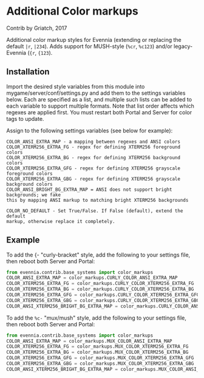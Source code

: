 # Additional Color markups

Contrib by Griatch, 2017

Additional color markup styles for Evennia (extending or replacing the default
`|r`, `|234`). Adds support for MUSH-style (`%cr`, `%c123`) and/or legacy-Evennia
(`{r`, `{123`).


## Installation

Import the desired style variables from this module into
mygame/server/conf/settings.py and add them to the settings variables below.
Each are specified as a list, and multiple such lists can be added to each
variable to support multiple formats. Note that list order affects which regexes
are applied first. You must restart both Portal and Server for color tags to
update.

Assign to the following settings variables (see below for example):

    COLOR_ANSI_EXTRA_MAP - a mapping between regexes and ANSI colors
    COLOR_XTERM256_EXTRA_FG - regex for defining XTERM256 foreground colors
    COLOR_XTERM256_EXTRA_BG - regex for defining XTERM256 background colors
    COLOR_XTERM256_EXTRA_GFG - regex for defining XTERM256 grayscale foreground colors
    COLOR_XTERM256_EXTRA_GBG - regex for defining XTERM256 grayscale background colors
    COLOR_ANSI_BRIGHT_BG_EXTRA_MAP = ANSI does not support bright backgrounds; we fake
    this by mapping ANSI markup to matching bright XTERM256 backgrounds

    COLOR_NO_DEFAULT - Set True/False. If False (default), extend the default
    markup, otherwise replace it completely.

## Example

To add the {- "curly-bracket" style, add the following to your settings file,
then reboot both Server and Portal:

```python
from evennia.contrib.base_systems import color_markups
COLOR_ANSI_EXTRA_MAP = color_markups.CURLY_COLOR_ANSI_EXTRA_MAP
COLOR_XTERM256_EXTRA_FG = color_markups.CURLY_COLOR_XTERM256_EXTRA_FG
COLOR_XTERM256_EXTRA_BG = color_markups.CURLY_COLOR_XTERM256_EXTRA_BG
COLOR_XTERM256_EXTRA_GFG = color_markups.CURLY_COLOR_XTERM256_EXTRA_GFG
COLOR_XTERM256_EXTRA_GBG = color_markups.CURLY_COLOR_XTERM256_EXTRA_GBG
COLOR_ANSI_XTERM256_BRIGHT_BG_EXTRA_MAP = color_markups.CURLY_COLOR_ANSI_XTERM256_BRIGHT_BG_EXTRA_MAP
```

To add the `%c-` "mux/mush" style, add the following to your settings file, then
reboot both Server and Portal:

```python
from evennia.contrib.base_systems import color_markups
COLOR_ANSI_EXTRA_MAP = color_markups.MUX_COLOR_ANSI_EXTRA_MAP
COLOR_XTERM256_EXTRA_FG = color_markups.MUX_COLOR_XTERM256_EXTRA_FG
COLOR_XTERM256_EXTRA_BG = color_markups.MUX_COLOR_XTERM256_EXTRA_BG
COLOR_XTERM256_EXTRA_GFG = color_markups.MUX_COLOR_XTERM256_EXTRA_GFG
COLOR_XTERM256_EXTRA_GBG = color_markups.MUX_COLOR_XTERM256_EXTRA_GBG
COLOR_ANSI_XTERM256_BRIGHT_BG_EXTRA_MAP = color_markups.MUX_COLOR_ANSI_XTERM256_BRIGHT_BG_EXTRA_MAP
```

